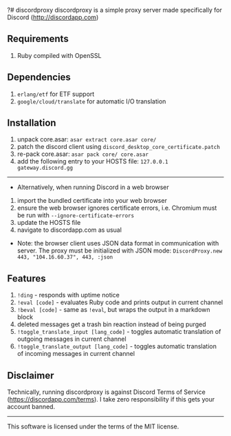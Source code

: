 ?# discordproxy
discordproxy is a simple proxy server made specifically for Discord (http://discordapp.com)

## Requirements
1. Ruby compiled with OpenSSL

## Dependencies
1. `erlang/etf` for ETF support
2. `google/cloud/translate` for automatic I/O translation

## Installation
1. unpack core.asar: `asar extract core.asar core/`
2. patch the discord client using `discord_desktop_core_certificate.patch`
3. re-pack core.asar: `asar pack core/ core.asar`
4. add the following entry to your HOSTS file: `127.0.0.1 gateway.discord.gg`
---
- Alternatively, when running Discord in a web browser
1. import the bundled certificate into your web browser
2. ensure the web browser ignores certificate errors, i.e. Chromium must be run with `--ignore-certificate-errors`
3. update the HOSTS file
4. navigate to discordapp.com as usual  
- Note: the browser client uses JSON data format in communication with server. The proxy must be initialized with JSON mode: `DiscordProxy.new 443, "104.16.60.37", 443, :json`

## Features
1. `!ding` - responds with uptime notice
2. `!eval [code]` - evaluates Ruby code and prints output in current channel
3. `!beval [code]` - same as `!eval`, but wraps the output in a markdown block
4. deleted messages get a trash bin reaction instead of being purged
5. `!toggle_translate_input [lang_code]` - toggles automatic translation of outgoing messages in current channel
6. `!toggle_translate_output [lang_code]` - toggles automatic translation of incoming messages in current channel

## Disclaimer
Technically, running discordproxy is against Discord Terms of Service (https://discordapp.com/terms). I take zero responsibility if this gets your account banned.

---
This software is licensed under the terms of the MIT license.
